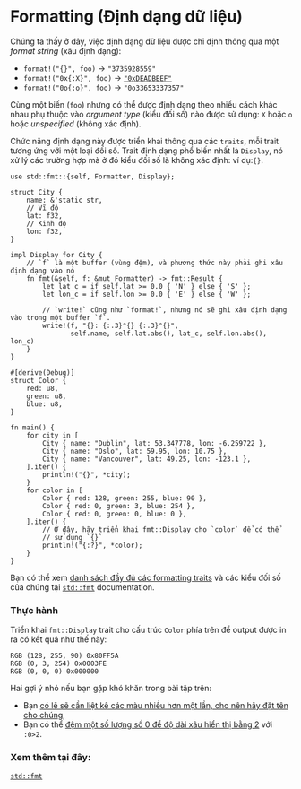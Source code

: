 # Formatting (Định dạng dữ liệu)

Chúng ta thấy ở đây, việc định dạng dữ liệu được chỉ định thông qua một *format string* (xâu định dạng):

* `format!("{}", foo)` -> `"3735928559"`
* `format!("0x{:X}", foo)` ->
  [`"0xDEADBEEF"`][deadbeef]
* `format!("0o{:o}", foo)` -> `"0o33653337357"`

Cùng một biến (`foo`) nhưng có thể được định dạng theo nhiều cách khác nhau phụ thuộc vào
*argument type* (kiểu đối số) nào được sử dụng: `X` hoặc `o` hoặc *unspecified* (không xác định).

Chức năng định dạng này được triển khai thông qua các `traits`, mỗi trait
tương ứng với một loại đối số. Trait định dạng phổ biến nhất là `Display`, nó 
xử lý các trường hợp mà ở đó kiểu đối số là không xác định: ví dụ:`{}`.

```rust,editable
use std::fmt::{self, Formatter, Display};

struct City {
    name: &'static str,
    // Vĩ độ
    lat: f32,
    // Kinh độ
    lon: f32,
}

impl Display for City {
    // `f` là một buffer (vùng đệm), và phương thức này phải ghi xâu định dạng vào nó
    fn fmt(&self, f: &mut Formatter) -> fmt::Result {
        let lat_c = if self.lat >= 0.0 { 'N' } else { 'S' };
        let lon_c = if self.lon >= 0.0 { 'E' } else { 'W' };

        // `write!` cũng như `format!`, nhưng nó sẽ ghi xâu định dạng vào trong một buffer `f`.
        write!(f, "{}: {:.3}°{} {:.3}°{}",
               self.name, self.lat.abs(), lat_c, self.lon.abs(), lon_c)
    }
}

#[derive(Debug)]
struct Color {
    red: u8,
    green: u8,
    blue: u8,
}

fn main() {
    for city in [
        City { name: "Dublin", lat: 53.347778, lon: -6.259722 },
        City { name: "Oslo", lat: 59.95, lon: 10.75 },
        City { name: "Vancouver", lat: 49.25, lon: -123.1 },
    ].iter() {
        println!("{}", *city);
    }
    for color in [
        Color { red: 128, green: 255, blue: 90 },
        Color { red: 0, green: 3, blue: 254 },
        Color { red: 0, green: 0, blue: 0 },
    ].iter() {
        // Ở đây, hãy triển khai fmt::Display cho `color` để có thể
        // sử dụng `{}`
        println!("{:?}", *color);
    }
}
```

Bạn có thể xem [danh sách đầy đủ các formatting traits][fmt_traits] và các kiểu đối số của chúng
tại [`std::fmt`][fmt] documentation.

### Thực hành
Triển khai `fmt::Display` trait cho cấu trúc `Color` phía trên
để output được in ra có kết quả như thế này:

```text
RGB (128, 255, 90) 0x80FF5A
RGB (0, 3, 254) 0x0003FE
RGB (0, 0, 0) 0x000000
```

Hai gợi ý nhỏ nếu bạn gặp khó khăn trong bài tập trên:
 * Bạn [có lẽ sẽ cần liệt kê các màu nhiều hơn một lần, cho nên hãy đặt tên cho chúng][named_parameters],
 * Bạn có thể [đệm một số lượng số 0 để độ dài xâu hiển thị bằng 2][fmt_width] với `:0>2`.

### Xem thêm tại đây:

[`std::fmt`][fmt]

[named_parameters]: https://doc.rust-lang.org/std/fmt/#named-parameters
[deadbeef]: https://en.wikipedia.org/wiki/Deadbeef#Magic_debug_values
[fmt]: https://doc.rust-lang.org/std/fmt/
[fmt_traits]: https://doc.rust-lang.org/std/fmt/#formatting-traits
[fmt_width]: https://doc.rust-lang.org/std/fmt/#width
